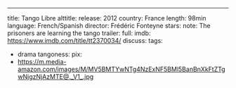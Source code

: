---
title: Tango Libre
alttitle:
release: 2012
country: France
length: 98min
language: French/Spanish
director: Frédéric Fonteyne
stars:
note: The prisoners are learning the tango
trailer:
full:
imdb: https://www.imdb.com/title/tt2370034/
discuss:
tags:
  - drama
tangoness:
pix:
  - https://m.media-amazon.com/images/M/MV5BMTYwNTg4NzExNF5BMl5BanBnXkFtZTgwNjgzNjAzMTE@._V1_.jpg


